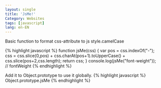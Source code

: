```yaml
---
layout: single
title: 'JsMe!'
Category: Websites
tags: [javascript]
lang: en-EN
---
```

Basic function to format css-attribute to js style.camelCase

{% highlight javascript %}
function jsMe(css) {
  var pos = css.indexOf("-");
  css = css.slice(0,pos)
       + css.charAt(pos+1).toUpperCase()
       + css.slice(pos+2,css.length);
  return css;
}
console.log(jsMe("font-weight"));  // fontWeight
{% endhighlight %}

Add it to Object.prototype to use it globally.
{% highlight javascript %}
Object.prototype.jsMe
{% endhighlight %}
